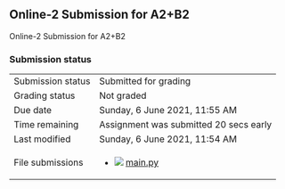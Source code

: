 <h2>Online-2 Submission for A2+B2</h2>Online-2 Submission for A2+B2<br />

<h3>Submission status</h3><table>
<tbody><tr>
<td>Submission status</td>
<td>Submitted for grading</td>
</tr>
<tr>
<td>Grading status</td>
<td>Not graded</td>
</tr>
<tr>
<td>Due date</td>
<td>Sunday, 6 June 2021, 11:55 AM</td>
</tr>
<tr>
<td>Time remaining</td>
<td>Assignment was submitted 20 secs early</td>
</tr>
<tr>
<td>Last modified</td>
<td>Sunday, 6 June 2021, 11:54 AM</td>
</tr>
<tr>
<td>File submissions</td>
<td><ul><li><img src="../Online%20Submission%20Link%20%28A2%20%2B%20B2%29%20Assignment/file/unknown.png" /> <a href="file/main.py">main.py</a> 
</li></ul>

</td>
</tr>

</tbody>
</table>



